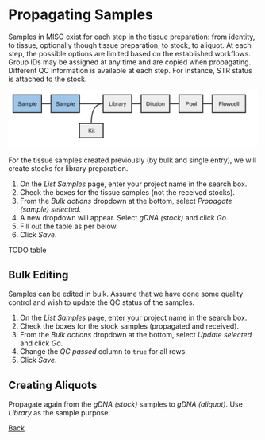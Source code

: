 # Propagating Samples
Samples in MISO exist for each step in the tissue preparation: from identity,
to tissue, optionally though tissue preparation, to stock, to aliquot. At each
step, the possible options are limited based on the established workflows.
Group IDs may be assigned at any time and are copied when propagating. Different
QC information is available at each step. For instance, STR status is attached
to the stock.

<img src="pics/flow-sample2.svg"/>

For the tissue samples created previously (by bulk and single entry), we will create stocks for library preparation.

1. On the _List Samples_ page, enter your project name in the search box.
1. Check the boxes for the tissue samples (not the received stocks).
1. From the _Bulk actions_ dropdown at the bottom, select _Propagate (sample) selected_.
1. A new dropdown will appear. Select _gDNA (stock)_ and click _Go_.
1. Fill out the table as per below.
1. Click _Save_.

TODO table

## Bulk Editing
Samples can be edited in bulk. Assume that we have done some quality control
and wish to update the QC status of the samples.

1. On the _List Samples_ page, enter your project name in the search box.
1. Check the boxes for the stock samples (propagated and received).
1. From the _Bulk actions_ dropdown at the bottom, select _Update selected_ and click _Go_.
1. Change the _QC passed_ column to `true` for all rows.
1. Click _Save_.

## Creating Aliquots
Propagate again from the _gDNA (stock)_ samples to _gDNA (aliquot)_. Use _Library_ as the sample purpose.

[Back](readme.md)
